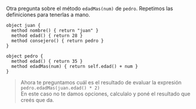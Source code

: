 Otra pregunta sobre el método `edadMas(num)` de `pedro`. Repetimos las definiciones para tenerlas a mano.

```wollok
object juan {
  method nombre() { return "juan" }
  method edad() { return 28 }
  method consejero() { return pedro }
}

object pedro {
  method edad() { return 35 }
  method edadMas(num) { return self.edad() + num }
}
```

> Ahora te preguntamos cuál es el resultado de evaluar la expresión <br/> `pedro.edadMas(juan.edad() * 2)` <br/> En este caso no te damos opciones, calculalo y poné el resultado que creés que da.